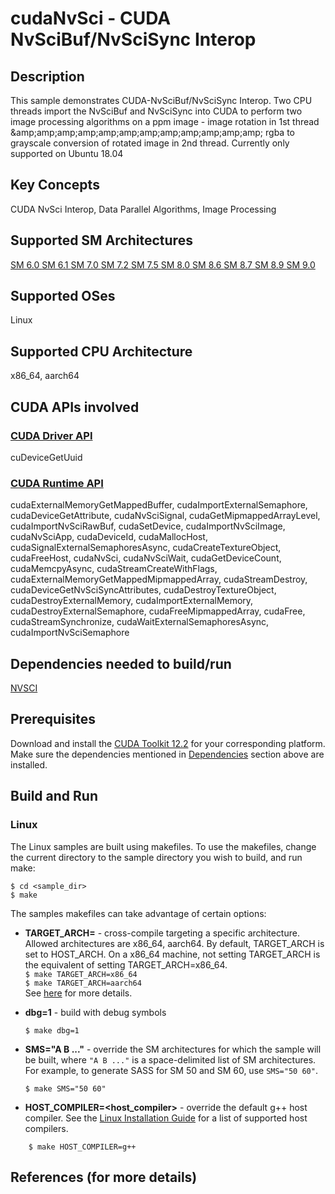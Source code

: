 # cudaNvSci - CUDA NvSciBuf/NvSciSync Interop

## Description

This sample demonstrates CUDA-NvSciBuf/NvSciSync Interop. Two CPU threads import the NvSciBuf and NvSciSync into CUDA to perform two image processing algorithms on a ppm image - image rotation in 1st thread &amp;amp;amp;amp;amp;amp;amp;amp;amp;amp;amp;amp;amp; rgba to grayscale conversion of rotated image in 2nd thread. Currently only supported on Ubuntu 18.04

## Key Concepts

CUDA NvSci Interop, Data Parallel Algorithms, Image Processing

## Supported SM Architectures

[SM 6.0 ](https://developer.nvidia.com/cuda-gpus)  [SM 6.1 ](https://developer.nvidia.com/cuda-gpus)  [SM 7.0 ](https://developer.nvidia.com/cuda-gpus)  [SM 7.2 ](https://developer.nvidia.com/cuda-gpus)  [SM 7.5 ](https://developer.nvidia.com/cuda-gpus)  [SM 8.0 ](https://developer.nvidia.com/cuda-gpus)  [SM 8.6 ](https://developer.nvidia.com/cuda-gpus)  [SM 8.7 ](https://developer.nvidia.com/cuda-gpus)  [SM 8.9 ](https://developer.nvidia.com/cuda-gpus)  [SM 9.0 ](https://developer.nvidia.com/cuda-gpus)

## Supported OSes

Linux

## Supported CPU Architecture

x86_64, aarch64

## CUDA APIs involved

### [CUDA Driver API](http://docs.nvidia.com/cuda/cuda-driver-api/index.html)
cuDeviceGetUuid

### [CUDA Runtime API](http://docs.nvidia.com/cuda/cuda-runtime-api/index.html)
cudaExternalMemoryGetMappedBuffer, cudaImportExternalSemaphore, cudaDeviceGetAttribute, cudaNvSciSignal, cudaGetMipmappedArrayLevel, cudaImportNvSciRawBuf, cudaSetDevice, cudaImportNvSciImage, cudaNvSciApp, cudaDeviceId, cudaMallocHost, cudaSignalExternalSemaphoresAsync, cudaCreateTextureObject, cudaFreeHost, cudaNvSci, cudaNvSciWait, cudaGetDeviceCount, cudaMemcpyAsync, cudaStreamCreateWithFlags, cudaExternalMemoryGetMappedMipmappedArray, cudaStreamDestroy, cudaDeviceGetNvSciSyncAttributes, cudaDestroyTextureObject, cudaDestroyExternalMemory, cudaImportExternalMemory, cudaDestroyExternalSemaphore, cudaFreeMipmappedArray, cudaFree, cudaStreamSynchronize, cudaWaitExternalSemaphoresAsync, cudaImportNvSciSemaphore

## Dependencies needed to build/run
[NVSCI](../../../README.md#nvsci)

## Prerequisites

Download and install the [CUDA Toolkit 12.2](https://developer.nvidia.com/cuda-downloads) for your corresponding platform.
Make sure the dependencies mentioned in [Dependencies]() section above are installed.

## Build and Run

### Linux
The Linux samples are built using makefiles. To use the makefiles, change the current directory to the sample directory you wish to build, and run make:
```
$ cd <sample_dir>
$ make
```
The samples makefiles can take advantage of certain options:
*  **TARGET_ARCH=<arch>** - cross-compile targeting a specific architecture. Allowed architectures are x86_64, aarch64.
    By default, TARGET_ARCH is set to HOST_ARCH. On a x86_64 machine, not setting TARGET_ARCH is the equivalent of setting TARGET_ARCH=x86_64.<br/>
`$ make TARGET_ARCH=x86_64` <br/> `$ make TARGET_ARCH=aarch64` <br/>
    See [here](http://docs.nvidia.com/cuda/cuda-samples/index.html#cross-samples) for more details.
*   **dbg=1** - build with debug symbols
    ```
    $ make dbg=1
    ```
*   **SMS="A B ..."** - override the SM architectures for which the sample will be built, where `"A B ..."` is a space-delimited list of SM architectures. For example, to generate SASS for SM 50 and SM 60, use `SMS="50 60"`.
    ```
    $ make SMS="50 60"
    ```

*  **HOST_COMPILER=<host_compiler>** - override the default g++ host compiler. See the [Linux Installation Guide](http://docs.nvidia.com/cuda/cuda-installation-guide-linux/index.html#system-requirements) for a list of supported host compilers.
```
    $ make HOST_COMPILER=g++
```

## References (for more details)

